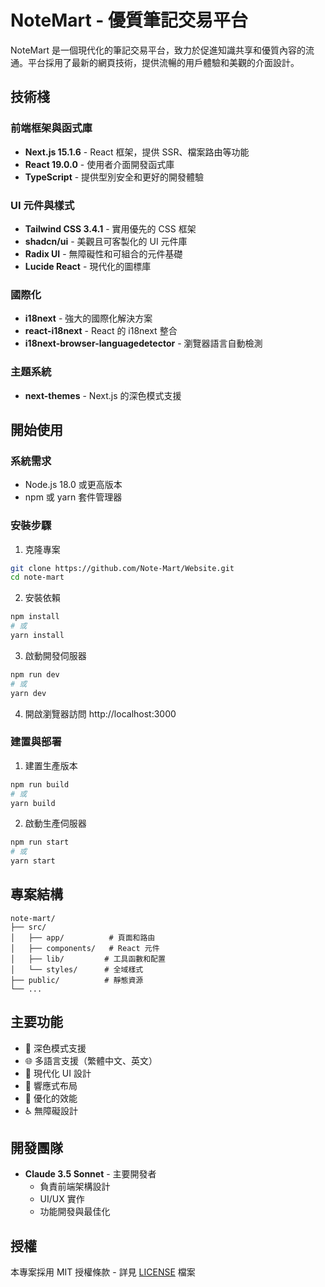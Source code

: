 # NoteMart - 優質筆記交易平台

NoteMart 是一個現代化的筆記交易平台，致力於促進知識共享和優質內容的流通。平台採用了最新的網頁技術，提供流暢的用戶體驗和美觀的介面設計。

## 技術棧

### 前端框架與函式庫
- **Next.js 15.1.6** - React 框架，提供 SSR、檔案路由等功能
- **React 19.0.0** - 使用者介面開發函式庫
- **TypeScript** - 提供型別安全和更好的開發體驗

### UI 元件與樣式
- **Tailwind CSS 3.4.1** - 實用優先的 CSS 框架
- **shadcn/ui** - 美觀且可客製化的 UI 元件庫
- **Radix UI** - 無障礙性和可組合的元件基礎
- **Lucide React** - 現代化的圖標庫

### 國際化
- **i18next** - 強大的國際化解決方案
- **react-i18next** - React 的 i18next 整合
- **i18next-browser-languagedetector** - 瀏覽器語言自動檢測

### 主題系統
- **next-themes** - Next.js 的深色模式支援

## 開始使用

### 系統需求
- Node.js 18.0 或更高版本
- npm 或 yarn 套件管理器

### 安裝步驟

1. 克隆專案
```bash
git clone https://github.com/Note-Mart/Website.git
cd note-mart
```

2. 安裝依賴
```bash
npm install
# 或
yarn install
```

3. 啟動開發伺服器
```bash
npm run dev
# 或
yarn dev
```

4. 開啟瀏覽器訪問 http://localhost:3000

### 建置與部署

1. 建置生產版本
```bash
npm run build
# 或
yarn build
```

2. 啟動生產伺服器
```bash
npm run start
# 或
yarn start
```

## 專案結構

```
note-mart/
├── src/
│   ├── app/          # 頁面和路由
│   ├── components/   # React 元件
│   ├── lib/         # 工具函數和配置
│   └── styles/      # 全域樣式
├── public/          # 靜態資源
└── ...
```

## 主要功能

- 🌙 深色模式支援
- 🌐 多語言支援（繁體中文、英文）
- 🎨 現代化 UI 設計
- 📱 響應式布局
- 🚀 優化的效能
- ♿ 無障礙設計

## 開發團隊

- **Claude 3.5 Sonnet** - 主要開發者
  - 負責前端架構設計
  - UI/UX 實作
  - 功能開發與最佳化

## 授權

本專案採用 MIT 授權條款 - 詳見 [LICENSE](LICENSE) 檔案  
